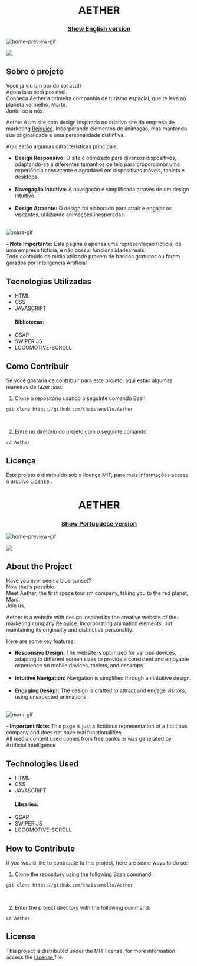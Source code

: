 <h1 align="center" id="aether-portuguese">
AETHER
</h1>

<h3 align="center"><a href="#aether-english">Show English version</a></h3>

![home-preview-gif](https://github.com/thaistenello/Aether/assets/131812228/29274e32-4673-44d7-8bbf-1b95d04eba88)


<a href="" target="_blank">
    <img src="https://placehold.jp/ffffff/350x50.png?text=Visualize%20a%20Demonstra%C3%A7%C3%A3o&css=%7B%22border-radius%22%3A%2215px%22%2C%22background%22%3A%22%20-webkit-gradient(linear%2C%20left%20top%2C%20left%20bottom%2C%20from(%23dd5538)%2C%20to(%23eb5f5c))%22%7D">
</a>

<h2>Sobre o projeto</h2>

<p>
  Você já viu um por do sol azul?<br> 
  Agora isso será possível.<br> 
  Conheça Aether a primeira companhia de turismo espacial, que te leva ao planeta vermelho, Marte.<br>
  Junte-se a nós.

  Aether é um site com design inspirado no criativo site da empresa de marketing <a href="https://www.rejouice.com/">Rejouice</a>. Incorporando elementos de animação, mas mantendo sua originalidade e uma personalidade distintiva.
</p>

<p>Aqui estão algumas características principais:</p>

<ul>
    <li><strong>Design Responsivo:</strong> O site é otimizado para diversos dispositivos, adaptando-se a diferentes tamanhos de tela para proporcionar uma experiência consistente e agradável em dispositivos móveis, tablets e desktops.</li><br>
    <li><strong>Navegação Intuitiva:</strong> A navegação é simplificada através de um design intuitivo.</li><br>
    <li><strong>Design Atraente:</strong> O design foi elaborado para atrair e engajar os visitantes, utilizando animações inesperadas.</li><br>
</ul>

![mars-gif](https://github.com/thaistenello/Aether/assets/131812228/d4c085fc-8a43-4b83-9ef2-b99bda89d2e0)

<p><strong>- Nota Importante:</strong> Esta página é apenas uma representação ficticia, de uma empresa ficticia, e não possui funcionalidades reais.<br>
Todo conteúdo de mídia utilizado provem de bancos gratuítos ou foram gerados por Inteligencia Artificial</p>

<h2>Tecnologias Utilizadas</h2>

<ul>
    <li>HTML</li>
    <li>CSS</li>
    <li>JAVASCRIPT</li>
</ul>
<h4>&nbsp;&nbsp;&nbsp;&nbsp;&nbsp;&nbsp;&nbsp;Bibliotecas:</h4>
<ul>
    <li>GSAP</li>
    <li>SWIPER.JS</li>
    <li>LOCOMOTIVE-SCROLL</li>
</ul>

<h2>Como Contribuir</h2>
<p>Se você gostaria de contribuir para este projeto, aqui estão algumas maneiras de fazer isso:</p>

<ol>
    <li>Clone o repositório usando o seguinte comando Bash:</li>
</ol>
<pre><code>git clone https://github.com/thaistenello/Aether</code></pre><br>

<ol start="2">
    <li>Entre no diretório do projeto com o seguinte comando:</li>
</ol>
<pre><code>cd Aether</code></pre>

<h2>Licença</h2>
<p>Este projeto é distribuído sob a licença MIT, para mais informações acesse o arquivo <a href="https://github.com/thaistenello/Etherea/blob/main/License">License </a>.</p>





<h1 align="center" id="aether-english">
AETHER
</h1>

<h3 align="center"><a href="#aether-portuguese">Show Portuguese version</a></h3>

![home-preview-gif](https://github.com/thaistenello/Aether/assets/131812228/29274e32-4673-44d7-8bbf-1b95d04eba88)

<a href="" target="_blank">
    <img src="https://placehold.jp/ffffff/300x50.png?text=View%20the%20Demo&css=%7B%22border-radius%22%3A%2215px%22%2C%22background%22%3A%22%20-webkit-gradient(linear%2C%20left%20top%2C%20left%20bottom%2C%20from(%23dd5538)%2C%20to(%23eb5f5c))%22%7D">
</a>

<h2>About the Project</h2>

<p>
  Have you ever seen a blue sunset?<br> 
  Now that's possible.<br> 
  Meet Aether, the first space tourism company, taking you to the red planet, Mars.<br>
  Join us.

  Aether is a website with design inspired by the creative website of the marketing company <a href="https://www.rejouice.com/">Rejouice</a>. Incorporating animation elements, but maintaining its originality and distinctive personality.
</p>

<p>Here are some key features:</p>

<ul>
    <li><strong>Responsive Design:</strong> The website is optimized for various devices, adapting to different screen sizes to provide a consistent and enjoyable experience on mobile devices, tablets, and desktops.</li><br>
    <li><strong>Intuitive Navigation:</strong> Navigation is simplified through an intuitive design.</li><br>
    <li><strong>Engaging Design:</strong> The design is crafted to attract and engage visitors, using unexpected animations.</li><br>
</ul>

![mars-gif](https://github.com/thaistenello/Aether/assets/131812228/d4c085fc-8a43-4b83-9ef2-b99bda89d2e0)

<p><strong>- Important Note:</strong> This page is just a fictitious representation of a fictitious company and does not have real functionalities.<br>
All media content used comes from free banks or was generated by Artificial Intelligence</p>

<h2>Technologies Used</h2>

<ul>
    <li>HTML</li>
    <li>CSS</li>
    <li>JAVASCRIPT</li>
</ul>
<h4>&nbsp;&nbsp;&nbsp;&nbsp;&nbsp;&nbsp;&nbsp;Libraries:</h4>
<ul>
    <li>GSAP</li>
    <li>SWIPER.JS</li>
    <li>LOCOMOTIVE-SCROLL</li>
</ul>

<h2>How to Contribute</h2>
<p>If you would like to contribute to this project, here are some ways to do so:</p>

<ol>
    <li>Clone the repository using the following Bash command:</li>
</ol>
<pre><code>git clone https://github.com/thaistenello/Aether</code></pre><br>

<ol start="2">
    <li>Enter the project directory with the following command:</li>
</ol>
<pre><code>cd Aether</code></pre>

<h2>License</h2>
<p>This project is distributed under the MIT license, for more information access the <a href="https://github.com/thaistenello/Etherea/blob/main/License">License </a> file.</p>

